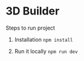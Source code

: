 # 3D Builder

Steps to run project

1. Installation
   `npm install`

2. Run it locally
   `npm run dev`
